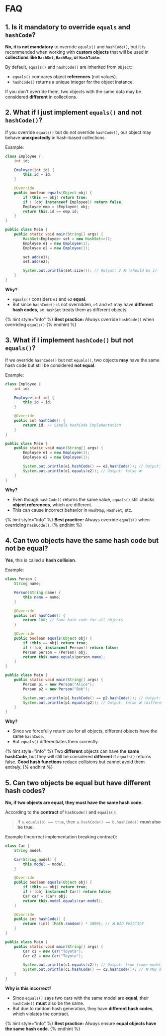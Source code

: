 # FAQ

## **1. Is it mandatory to override `equals` and `hashCode`?**

**No, it is not mandatory** to override `equals()` and `hashCode()`, but it is recommended when working with **custom objects** that will be used in **collections like `HashSet`, `HashMap`, or `HashTable`**.

By default, `equals()` and `hashCode()` are inherited from `Object`:

* `equals()` compares object **references** (not values).
* `hashCode()` returns a unique integer for the object instance.

If you don't override them, two objects with the same data may be considered **different** in collections.

## **2. What if I just implement `equals()` and not `hashCode()`?**

If you override `equals()` but do not override `hashCode()`, our object may behave **unexpectedly** in hash-based collections.

Example:

```java
class Employee {
    int id;

    Employee(int id) {
        this.id = id;
    }

    @Override
    public boolean equals(Object obj) {
        if (this == obj) return true;
        if (!(obj instanceof Employee)) return false;
        Employee emp = (Employee) obj;
        return this.id == emp.id;
    }
}

public class Main {
    public static void main(String[] args) {
        HashSet<Employee> set = new HashSet<>();
        Employee e1 = new Employee(1);
        Employee e2 = new Employee(1);

        set.add(e1);
        set.add(e2);

        System.out.println(set.size()); // Output: 2 ❌ (should be 1)
    }
}
```

**Why?**

* `equals()` considers `e1` and `e2` **equal**.
* But since `hashCode()` is not overridden, `e1` and `e2` may have **different hash codes**, so `HashSet` treats them as different objects.

{% hint style="info" %}
**Best practice:** Always override `hashCode()` when overriding `equals()`
{% endhint %}

## **3. What if I implement `hashCode()` but not `equals()`?**

If we override `hashCode()` but not `equals()`, two objects **may** have the same hash code but still be considered **not equal**.

Example:

```java
class Employee {
    int id;

    Employee(int id) {
        this.id = id;
    }

    @Override
    public int hashCode() {
        return id; // Simple hashCode implementation
    }
}

public class Main {
    public static void main(String[] args) {
        Employee e1 = new Employee(1);
        Employee e2 = new Employee(1);

        System.out.println(e1.hashCode() == e2.hashCode()); // Output: true
        System.out.println(e1.equals(e2)); // Output: false ❌
    }
}
```

**Why?**

* Even though `hashCode()` returns the same value, `equals()` still checks **object references**, which are different.
* This can cause incorrect behavior in `HashMap`, `HashSet`, etc.

{% hint style="info" %}
**Best practice:** Always override `equals()` when overriding `hashCode()`.
{% endhint %}

## **4. Can two objects have the same hash code but not be equal?**

**Yes**, this is called a **hash collision**.

Example:

```java
class Person {
    String name;

    Person(String name) {
        this.name = name;
    }

    @Override
    public int hashCode() {
        return 100; // Same hash code for all objects
    }

    @Override
    public boolean equals(Object obj) {
        if (this == obj) return true;
        if (!(obj instanceof Person)) return false;
        Person person = (Person) obj;
        return this.name.equals(person.name);
    }
}

public class Main {
    public static void main(String[] args) {
        Person p1 = new Person("Alice");
        Person p2 = new Person("Bob");

        System.out.println(p1.hashCode() == p2.hashCode()); // Output: true (same hashcode)
        System.out.println(p1.equals(p2)); // Output: false ❌ (different objects)
    }
}
```

**Why?**

* Since we forcefully return `100` for all objects, different objects have the same `hashCode`.
* But `equals()` differentiates them correctly.

{% hint style="info" %}
Two **different** objects can have the **same hashCode**, but they will still be considered **different** if `equals()` returns false. **Good hash functions** reduce collisions but cannot avoid them entirely.
{% endhint %}

## **5. Can two objects be equal but have different hash codes?**

**No, if two objects are equal, they must have the same hash code.**

According to the **contract** of `hashCode()` and `equals()`:

> If `a.equals(b) == true`, then `a.hashCode() == b.hashCode()` **must also be true**.

Example (Incorrect implementation breaking contract):

```java
class Car {
    String model;

    Car(String model) {
        this.model = model;
    }

    @Override
    public boolean equals(Object obj) {
        if (this == obj) return true;
        if (!(obj instanceof Car)) return false;
        Car car = (Car) obj;
        return this.model.equals(car.model);
    }

    @Override
    public int hashCode() { 
        return (int) (Math.random() * 1000); // ❌ BAD PRACTICE
    }
}

public class Main {
    public static void main(String[] args) {
        Car c1 = new Car("Toyota");
        Car c2 = new Car("Toyota");

        System.out.println(c1.equals(c2)); // Output: true (same model)
        System.out.println(c1.hashCode() == c2.hashCode()); // ❌ May be false (wrong implementation)
    }
}
```

**Why is this incorrect?**

* Since `equals()` says two cars with the same model are **equal**, their `hashCode()` **must** also be the same.
* But due to random hash generation, they have **different hash codes**, which violates the contract.

{% hint style="info" %}
**Best practice:** Always ensure **equal objects have the same hash code**.
{% endhint %}


